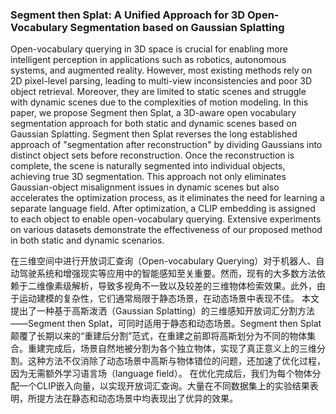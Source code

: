 ### Segment then Splat: A Unified Approach for 3D Open-Vocabulary Segmentation based on Gaussian Splatting

Open-vocabulary querying in 3D space is crucial for enabling more intelligent perception in applications such as robotics, autonomous systems, and augmented reality. However, most existing methods rely on 2D pixel-level parsing, leading to multi-view inconsistencies and poor 3D object retrieval. Moreover, they are limited to static scenes and struggle with dynamic scenes due to the complexities of motion modeling. In this paper, we propose Segment then Splat, a 3D-aware open vocabulary segmentation approach for both static and dynamic scenes based on Gaussian Splatting. Segment then Splat reverses the long established approach of "segmentation after reconstruction" by dividing Gaussians into distinct object sets before reconstruction. Once the reconstruction is complete, the scene is naturally segmented into individual objects, achieving true 3D segmentation. This approach not only eliminates Gaussian-object misalignment issues in dynamic scenes but also accelerates the optimization process, as it eliminates the need for learning a separate language field. After optimization, a CLIP embedding is assigned to each object to enable open-vocabulary querying. Extensive experiments on various datasets demonstrate the effectiveness of our proposed method in both static and dynamic scenarios.

在三维空间中进行开放词汇查询（Open-vocabulary Querying）对于机器人、自动驾驶系统和增强现实等应用中的智能感知至关重要。然而，现有的大多数方法依赖于二维像素级解析，导致多视角不一致以及较差的三维物体检索效果。此外，由于运动建模的复杂性，它们通常局限于静态场景，在动态场景中表现不佳。
本文提出了一种基于高斯泼洒（Gaussian Splatting）的三维感知开放词汇分割方法——Segment then Splat，可同时适用于静态和动态场景。Segment then Splat 颠覆了长期以来的“重建后分割”范式，在重建之前即将高斯划分为不同的物体集合。重建完成后，场景自然地被分割为各个独立物体，实现了真正意义上的三维分割。这种方法不仅消除了动态场景中高斯与物体错位的问题，还加速了优化过程，因为无需额外学习语言场（language field）。
在优化完成后，我们为每个物体分配一个CLIP嵌入向量，以实现开放词汇查询。大量在不同数据集上的实验结果表明，所提方法在静态和动态场景中均表现出了优异的效果。
